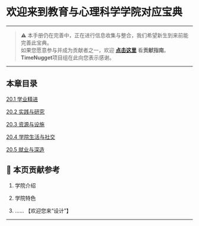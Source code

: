 # 欢迎来到教育与心理科学学院对应宝典

---

> ⚠️ 本手册仍在完善中，正在进行信息收集与整合，我们希望新生到来前能完善此宝典。  
> 如果您愿意参与并成为贡献者之一，欢迎 **[点击这里](/CONTRIBUTING)** 看**贡献指南**。  
> **TimeNugget**项目组在此向您表示感谢。  

---

## 本章目录

[20.1 学业精进](/SurvivalManual/ujn/Second/20/20.1)

[20.2 实践与研究](/SurvivalManual/ujn/Second/20/20.2)

[20.3 资源与设施](/SurvivalManual/ujn/Second/20/20.3)

[20.4 学院生活与社交](/SurvivalManual/ujn/Second/20/20.4)

[20.5 就业与深造](/SurvivalManual/ujn/Second/20/20.5)

## 📌 本页贡献参考

1. 学院介绍  

2. 学院特色  

3. ……  【欢迎您来“设计”】

---
